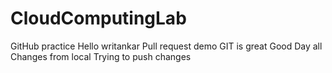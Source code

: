 # CloudComputingLab
GitHub practice
Hello writankar
Pull request demo
GIT is great
Good Day all
Changes from local
Trying to push changes

